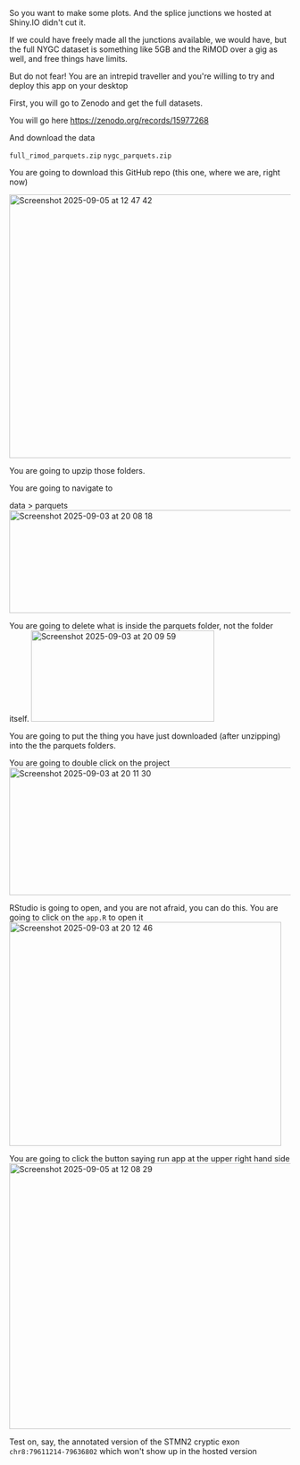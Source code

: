 So you want to make some plots. And the splice junctions we hosted at Shiny.IO didn't cut it. 

If we could have freely made all the junctions available, we would have, but the full NYGC dataset is something like 5GB and the RiMOD over a gig as well, and free things have limits. 

But do not fear! You are an intrepid traveller and you're willing to try and deploy this app on your desktop

First, you will go to Zenodo and get the full datasets. 

You will go here 
https://zenodo.org/records/15977268

And download the data


`full_rimod_parquets.zip`
`nygc_parquets.zip`


You are going to download this GitHub repo (this one, where we are, right now)

<img width="930" height="471" alt="Screenshot 2025-09-05 at 12 47 42" src="https://github.com/user-attachments/assets/075cbd0b-b078-4bad-a074-8cd09d58dac8" />


You are going to upzip those folders.

You are going to navigate to 

data > parquets
<img width="1324" height="184" alt="Screenshot 2025-09-03 at 20 08 18" src="https://github.com/user-attachments/assets/8db69cf7-e9cf-4448-885e-3af91a4fe19f" />

You are going to delete what is inside the parquets folder, not the folder itself. 
<img width="328" height="163" alt="Screenshot 2025-09-03 at 20 09 59" src="https://github.com/user-attachments/assets/c381dbc7-9a80-45d1-863b-57c11937b93c" />

You are going to put the thing you have just downloaded (after unzipping) into the the parquets folders. 

You are going to double click on the project
<img width="1042" height="228" alt="Screenshot 2025-09-03 at 20 11 30" src="https://github.com/user-attachments/assets/a528f444-a7f0-42f9-ac15-ab384c8a6b9d" />

RStudio is going to open, and you are not afraid, you can do this. 
You are going to click on the `app.R` to open it
<img width="487" height="400" alt="Screenshot 2025-09-03 at 20 12 46" src="https://github.com/user-attachments/assets/6d68740a-751c-40a3-bea8-d3bcd330abc0" />

You are going to click the button saying run app at the upper right hand side 
<img width="1014" height="475" alt="Screenshot 2025-09-05 at 12 08 29" src="https://github.com/user-attachments/assets/d6347b0a-5e3c-441d-b9c8-1e8cb0a687a3" />



Test on, say, the annotated version of the STMN2 cryptic exon
`chr8:79611214-79636802` which won't show up in the hosted version
